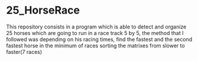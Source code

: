 # 25_HorseRace
This repository consists in a program which is able to detect and organize 25 horses which are going to run in a race track 5 by 5, the method that I followed was
depending on his racing times, find the fastest and the second fastest horse in the minimum of races sorting the matrixes from slower to faster(7 races)
